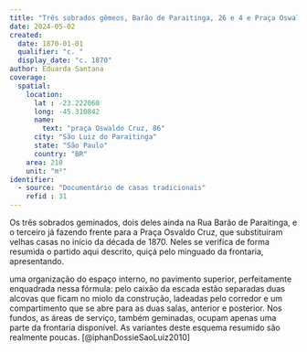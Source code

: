 ```yaml
---
title: "Três sobrados gêmeos, Barão de Paraitinga, 26 e 4 e Praça Oswaldo Cruz"
date: 2024-05-02
created:
  date: 1870-01-01
  qualifier: "c. "
  display_date: "c. 1870"
author: Eduarda Santana
coverage:
  spatial:
    location:
      lat : -23.222060
      long: -45.310842
      name: 
        text: "praça Oswaldo Cruz, 86"
      city: "São Luiz do Paraitinga"
      state: "São Paulo"
      country: "BR"
    area: 210
    unit: "m²"
identifier:
  - source: "Documentário de casas tradicionais"
    refid : 31
---
```


Os três sobrados geminados, dois deles ainda na Rua Barão de Paraitinga, e o terceiro já fazendo frente para a Praça Osvaldo Cruz, que substituíram velhas casas no início da década de 1870. Neles se verifica de forma resumida o partido aqui descrito, quiçá pelo minguado da frontaria, apresentando.

uma organização do espaço interno, no pavimento superior, perfeitamente enquadrada nessa fórmula: pelo caixão da escada estão separadas duas alcovas que ficam no miolo da construção, ladeadas pelo corredor e um compartimento que se abre para as duas salas, anterior e posterior. Nos fundos, as áreas de serviço, também geminadas, ocupam apenas uma parte da frontaria disponível. As variantes deste esquema resumido são realmente poucas. [@iphanDossieSaoLuiz2010]
